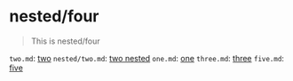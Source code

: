 # nested/four

> This is nested/four

`two.md`: [two](../../links/nested/deeper/two.md)
`nested/two.md`: [two nested](nested/two.md)
`one.md`: [one](../../links/one.md)
`three.md`: [three](../../links/nested/three.md)
`five.md`: [five](../../links/nested/deeper/five.md)
